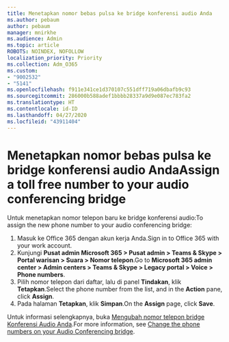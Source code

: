 ```yaml
---
title: Menetapkan nomor bebas pulsa ke bridge konferensi audio Anda
ms.author: pebaum
author: pebaum
manager: mnirkhe
ms.audience: Admin
ms.topic: article
ROBOTS: NOINDEX, NOFOLLOW
localization_priority: Priority
ms.collection: Adm_O365
ms.custom:
- "9002532"
- "5141"
ms.openlocfilehash: f911e341ce1d370107c551dff719a06dbafb9c93
ms.sourcegitcommit: 286000b588adef1bbbb28337a9d9e087ec783fa2
ms.translationtype: HT
ms.contentlocale: id-ID
ms.lasthandoff: 04/27/2020
ms.locfileid: "43911404"
---
```

# <a name="assign-a-toll-free-number-to-your-audio-conferencing-bridge"></a><span data-ttu-id="b9338-102">Menetapkan nomor bebas pulsa ke bridge konferensi audio Anda</span><span class="sxs-lookup"><span data-stu-id="b9338-102">Assign a toll free number to your audio conferencing bridge</span></span>

<span data-ttu-id="b9338-103">Untuk menetapkan nomor telepon baru ke bridge konferensi audio:</span><span class="sxs-lookup"><span data-stu-id="b9338-103">To assign the new phone number to your audio conferencing bridge:</span></span>

1. <span data-ttu-id="b9338-104">Masuk ke Office 365 dengan akun kerja Anda.</span><span class="sxs-lookup"><span data-stu-id="b9338-104">Sign in to Office 365 with your work account.</span></span>
2. <span data-ttu-id="b9338-105">Kunjungi **Pusat admin Microsoft 365 > Pusat admin > Teams & Skype > Portal warisan > Suara > Nomor telepon**.</span><span class="sxs-lookup"><span data-stu-id="b9338-105">Go to **Microsoft 365 admin center > Admin centers > Teams & Skype > Legacy portal > Voice > Phone numbers**.</span></span>
3. <span data-ttu-id="b9338-106">Pilih nomor telepon dari daftar, lalu di panel **Tindakan**, klik **Tetapkan**.</span><span class="sxs-lookup"><span data-stu-id="b9338-106">Select the phone number from the list, and in the **Action** pane, click **Assign**.</span></span>
4. <span data-ttu-id="b9338-107">Pada halaman **Tetapkan**, klik **Simpan**.</span><span class="sxs-lookup"><span data-stu-id="b9338-107">On the **Assign** page, click **Save**.</span></span>

<span data-ttu-id="b9338-108">Untuk informasi selengkapnya, buka [Mengubah nomor telepon bridge Konferensi Audio Anda](https://docs.microsoft.com/MicrosoftTeams/change-the-phone-numbers-on-your-audio-conferencing-bridge).</span><span class="sxs-lookup"><span data-stu-id="b9338-108">For more information, see [Change the phone numbers on your Audio Conferencing bridge](https://docs.microsoft.com/MicrosoftTeams/change-the-phone-numbers-on-your-audio-conferencing-bridge).</span></span>
